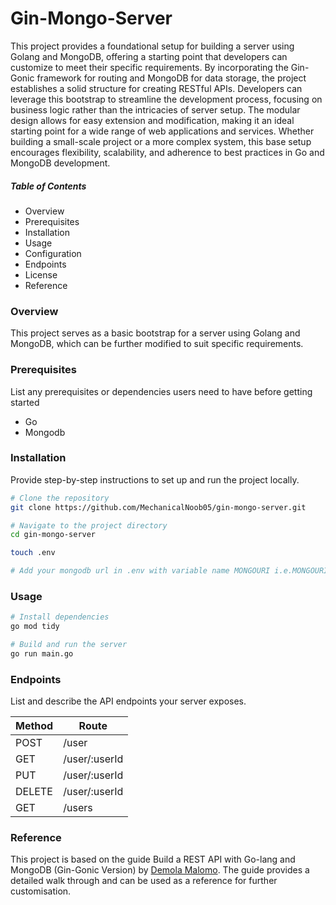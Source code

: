 # Gin-Mongo-Server

This project provides a foundational setup for building a server using Golang and MongoDB, offering a starting point that developers can customize to meet their specific requirements. By incorporating the Gin-Gonic framework for routing and MongoDB for data storage, the project establishes a solid structure for creating RESTful APIs. Developers can leverage this bootstrap to streamline the development process, focusing on business logic rather than the intricacies of server setup. The modular design allows for easy extension and modification, making it an ideal starting point for a wide range of web applications and services. Whether building a small-scale project or a more complex system, this base setup encourages flexibility, scalability, and adherence to best practices in Go and MongoDB development.

##### Table of Contents

- Overview
- Prerequisites
- Installation
- Usage
- Configuration
- Endpoints
- License
- Reference

### Overview

This project serves as a basic bootstrap for a server using Golang and MongoDB, which can be further modified to suit specific requirements.

### Prerequisites

List any prerequisites or dependencies users need to have before getting started

- Go
- Mongodb

### Installation

Provide step-by-step instructions to set up and run the project locally.

```bash
# Clone the repository
git clone https://github.com/MechanicalNoob05/gin-mongo-server.git

# Navigate to the project directory
cd gin-mongo-server
```
```bash
touch .env

# Add your mongodb url in .env with variable name MONGOURI i.e.MONGOURI=mongodb+srv://Username:password@cluster0.e5akf.mongodb.net/golangDB?retryWrites=true&w=majority

```

### Usage

```bash
# Install dependencies
go mod tidy

# Build and run the server
go run main.go
```
### Endpoints

List and describe the API endpoints your server exposes.

|   Method  | Route         |    
| --------  | --------      | 
|POST       |/user          |
|GET        |/user/:userId  |
|PUT        |/user/:userId  |
|DELETE     |/user/:userId  |
|GET        |/users         |

### Reference

This project is based on the guide Build a REST API with Go-lang and MongoDB (Gin-Gonic Version) by [Demola Malomo](https://dev.to/malomz). The guide provides a detailed walk through and can be used as a reference for further customisation.
